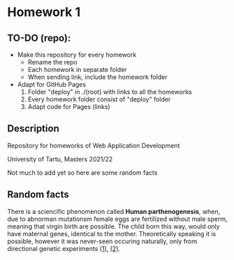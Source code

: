 # Homework 1 
## TO-DO (repo):

 - Make this repository for every homework
	 - Rename the repo
	 - Each homework in separate folder
	 - When sending link, include the homework folder
 - Adapt for GitHub Pages
	 1) Folder "deploy" in ./(root) with links to all the homeworks
	 2) Every homework folder consist of "deploy" folder
	 3) Adapt code for Pages (links)

## Description
Repository for homeworks of Web Application Development

University of Tartu, Masters 2021/22

Not much to add yet so here are some random facts 

## Random facts
There is a sciencific phenomenon called **Human parthenogenesis**, when, due to abnorman mutationsm female eggs are fertilized without male sperm, meaning that virgin birth are possible. The child born this way, would only have maternal genes, identical to the mother. Theoretically speaking it is possible, however it was never-seen occuring naturally, only from directional genetic experiments [(1)](%22Stem%20cell%20fraudster%20made%20%27virgin%20birth%27%20breakthrough:%20Silver%20lining%20for%20Korean%20science%20scandal%22), [(2)](https://www.liebertpub.com/doi/10.1089/clo.2007.0033).



